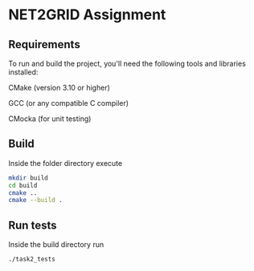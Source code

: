 # NET2GRID Assignment

## Requirements

To run and build the project, you'll need the following tools and libraries installed:

CMake (version 3.10 or higher)

GCC (or any compatible C compiler)

CMocka (for unit testing)

## Build

Inside the folder directory execute

```bash
mkdir build
cd build
cmake ..
cmake --build .
```

## Run tests
Inside the build directory run
```bash
./task2_tests
```
